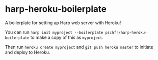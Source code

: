 # harp-heroku-boilerplate
A boilerplate for setting up Harp web server with Heroku!

You can run `harp init myproject --boilerplate pschfr/harp-heroku-boilerplate` to make a copy of this as `myproject`.

Then run `heroku create myproject` and `git push heroku master` to initiate and deploy to Heroku.
